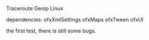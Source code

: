 Traceroute Geoip Linux 


dependencies:
	ofxXmlSettings
	ofxMaps
	ofxTween
	ofxUI


the first test, there is still some bugs.

